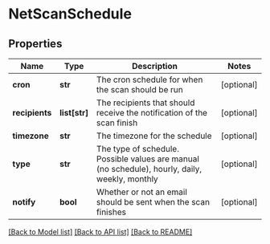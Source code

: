# NetScanSchedule

## Properties
Name | Type | Description | Notes
------------ | ------------- | ------------- | -------------
**cron** | **str** | The cron schedule for when the scan should be run | [optional] 
**recipients** | **list[str]** | The recipients that should receive the notification of the scan finish | [optional] 
**timezone** | **str** | The timezone for the schedule | [optional] 
**type** | **str** | The type of schedule. Possible values are manual (no schedule), hourly, daily, weekly, monthly | [optional] 
**notify** | **bool** | Whether or not an email should be sent when the scan finishes | [optional] 

[[Back to Model list]](../README.md#documentation-for-models) [[Back to API list]](../README.md#documentation-for-api-endpoints) [[Back to README]](../README.md)


